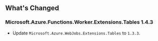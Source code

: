 ## What's Changed

<!-- Please add your release notes in the following format:
- My change description (#PR/#issue)
-->

### Microsoft.Azure.Functions.Worker.Extensions.Tables 1.4.3

- Update `Microsoft.Azure.WebJobs.Extensions.Tables` to `1.3.3`.